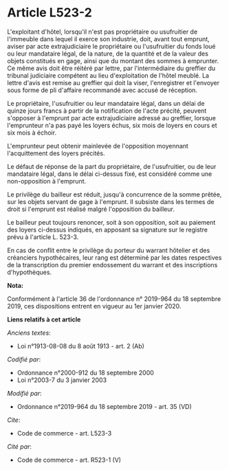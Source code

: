 # Article L523-2

L'exploitant d'hôtel, lorsqu'il n'est pas propriétaire ou usufruitier de l'immeuble dans lequel il exerce son industrie,
doit, avant tout emprunt, aviser par acte extrajudiciaire le propriétaire ou l'usufruitier du fonds loué ou leur mandataire
légal, de la nature, de la quantité et de la valeur des objets constitués en gage, ainsi que du montant des sommes à
emprunter. Ce même avis doit être réitéré par lettre, par l'intermédiaire du greffier du   tribunal judiciaire compétent au
lieu d'exploitation de l'hôtel meublé. La lettre d'avis est remise au greffier qui doit la viser, l'enregistrer et l'envoyer
sous forme de pli d'affaire recommandé avec accusé de réception. 

Le propriétaire, l'usufruitier ou leur mandataire légal, dans un délai de quinze jours francs à partir de la notification de
l'acte précité, peuvent s'opposer à l'emprunt par acte extrajudiciaire adressé au greffier, lorsque l'emprunteur n'a pas payé
les loyers échus, six mois de loyers en cours et six mois à échoir. 

L'emprunteur peut obtenir mainlevée de l'opposition moyennant l'acquittement des loyers précités. 

Le défaut de réponse de la part du propriétaire, de l'usufruitier, ou de leur mandataire légal, dans le délai ci-dessus fixé,
est considéré comme une non-opposition à l'emprunt. 

Le privilège du bailleur est réduit, jusqu'à concurrence de la somme prêtée, sur les objets servant de gage à l'emprunt. Il
subsiste dans les termes de droit si l'emprunt est réalisé malgré l'opposition du bailleur. 

Le bailleur peut toujours renoncer, soit à son opposition, soit au paiement des loyers ci-dessus indiqués, en apposant sa
signature sur le registre prévu à l'article L. 523-3. 

En cas de conflit entre le privilège du porteur du warrant hôtelier et des créanciers hypothécaires, leur rang est déterminé
par les dates respectives de la transcription du premier endossement du warrant et des inscriptions d'hypothèques.

**Nota:**

Conformément à l'article 36 de l'ordonnance n° 2019-964 du 18 septembre 2019, ces dispositions entrent en vigueur au 1er
janvier 2020.

**Liens relatifs à cet article**

_Anciens textes_:

  - Loi n°1913-08-08 du 8 août 1913 - art. 2 (Ab)

_Codifié par_:

  - Ordonnance n°2000-912 du 18 septembre 2000
  - Loi n°2003-7 du 3 janvier 2003

_Modifié par_:

  - Ordonnance n°2019-964 du 18 septembre 2019 - art. 35 (VD)

_Cite_:

  - Code de commerce - art. L523-3

_Cité par_:

  - Code de commerce - art. R523-1 (V)
